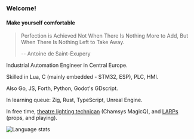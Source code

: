 ### Welcome!
#### Make yourself comfortable

<!--
**marf41/marf41** is a ✨ _special_ ✨ repository because its `README.md` (this file) appears on your GitHub profile.

Here are some ideas to get you started:

- 🔭 I’m currently working on ...
- 🌱 I’m currently learning ...
- 👯 I’m looking to collaborate on ...
- 🤔 I’m looking for help with ...
- 💬 Ask me about ...
- 📫 How to reach me: ...
- 😄 Pronouns: ...
- ⚡ Fun fact: ...
-->

> Perfection is Achieved Not When There Is Nothing More to Add, But When There Is Nothing Left to Take Away. 
>
> -- Antoine de Saint-Exupery

Industrial Automation Engineer in Central Europe.

Skilled in Lua, C (mainly embedded - STM32, ESP), PLC, HMI.

Also Go, JS, Forth, Python, Godot's GDscript.

In learning queue: Zig, Rust, TypeScript, Unreal Engine.

In free time, [theatre lighting technican](http://www.teatrsztampa.pl) (Chamsys MagicQ), and [LARPs](https://flyingcaravans.pl) (props, and playing).

![Language stats](https://github-readme-stats.vercel.app/api/top-langs/?username=marf41&layout=compact&theme=gruvbox)
